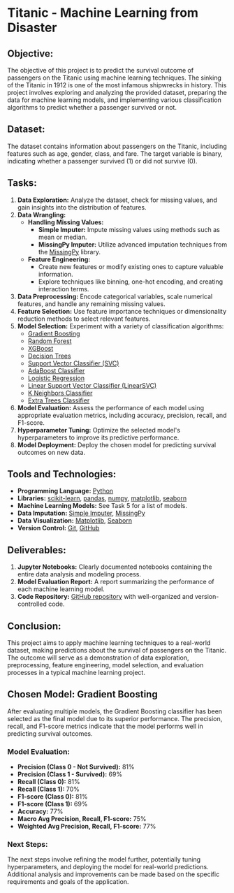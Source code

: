 # Titanic - Machine Learning from Disaster

## Objective:
The objective of this project is to predict the survival outcome of passengers on the Titanic using machine learning techniques. The sinking of the Titanic in 1912 is one of the most infamous shipwrecks in history. This project involves exploring and analyzing the provided dataset, preparing the data for machine learning models, and implementing various classification algorithms to predict whether a passenger survived or not.

## Dataset:
The dataset contains information about passengers on the Titanic, including features such as age, gender, class, and fare. The target variable is binary, indicating whether a passenger survived (1) or did not survive (0).

## Tasks:
1. **Data Exploration:** Analyze the dataset, check for missing values, and gain insights into the distribution of features.
2. **Data Wrangling:**
    - **Handling Missing Values:**
        - **Simple Imputer:** Impute missing values using methods such as mean or median.
        - **MissingPy Imputer:** Utilize advanced imputation techniques from the [MissingPy](https://pypi.org/project/missingpy/) library.
    - **Feature Engineering:**
        - Create new features or modify existing ones to capture valuable information.
        - Explore techniques like binning, one-hot encoding, and creating interaction terms.
3. **Data Preprocessing:** Encode categorical variables, scale numerical features, and handle any remaining missing values.
4. **Feature Selection:** Use feature importance techniques or dimensionality reduction methods to select relevant features.
5. **Model Selection:** Experiment with a variety of classification algorithms:
    - [Gradient Boosting](https://scikit-learn.org/stable/modules/ensemble.html#gradient-boosting)
    - [Random Forest](https://scikit-learn.org/stable/modules/ensemble.html#random-forests)
    - [XGBoost](https://xgboost.readthedocs.io/en/latest/)
    - [Decision Trees](https://scikit-learn.org/stable/modules/tree.html)
    - [Support Vector Classifier (SVC)](https://scikit-learn.org/stable/modules/svm.html#svc)
    - [AdaBoost Classifier](https://scikit-learn.org/stable/modules/ensemble.html#adaboost)
    - [Logistic Regression](https://scikit-learn.org/stable/modules/linear_model.html#logistic-regression)
    - [Linear Support Vector Classifier (LinearSVC)](https://scikit-learn.org/stable/modules/svm.html#linear-svm)
    - [K Neighbors Classifier](https://scikit-learn.org/stable/modules/neighbors.html#classification)
    - [Extra Trees Classifier](https://scikit-learn.org/stable/modules/ensemble.html#extremely-randomized-trees)
6. **Model Evaluation:** Assess the performance of each model using appropriate evaluation metrics, including accuracy, precision, recall, and F1-score.
7. **Hyperparameter Tuning:** Optimize the selected model's hyperparameters to improve its predictive performance.
8. **Model Deployment:** Deploy the chosen model for predicting survival outcomes on new data.

## Tools and Technologies:
- **Programming Language:** [Python](https://www.python.org/)
- **Libraries:** [scikit-learn](https://scikit-learn.org/stable/), [pandas](https://pandas.pydata.org/), [numpy](https://numpy.org/), [matplotlib](https://matplotlib.org/), [seaborn](https://seaborn.pydata.org/)
- **Machine Learning Models:** See Task 5 for a list of models.
- **Data Imputation:** [Simple Imputer](https://scikit-learn.org/stable/modules/impute.html#simpleimputer), [MissingPy](https://pypi.org/project/missingpy/)
- **Data Visualization:** [Matplotlib](https://matplotlib.org/), [Seaborn](https://seaborn.pydata.org/)
- **Version Control:** [Git](https://git-scm.com/), [GitHub](https://github.com/)

## Deliverables:
1. **Jupyter Notebooks:** Clearly documented notebooks containing the entire data analysis and modeling process.
2. **Model Evaluation Report:** A report summarizing the performance of each machine learning model.
3. **Code Repository:** [GitHub repository](https://github.com/) with well-organized and version-controlled code.

## Conclusion:
This project aims to apply machine learning techniques to a real-world dataset, making predictions about the survival of passengers on the Titanic. The outcome will serve as a demonstration of data exploration, preprocessing, feature engineering, model selection, and evaluation processes in a typical machine learning project.

## Chosen Model: Gradient Boosting
After evaluating multiple models, the Gradient Boosting classifier has been selected as the final model due to its superior performance. The precision, recall, and F1-score metrics indicate that the model performs well in predicting survival outcomes.

### Model Evaluation:
- **Precision (Class 0 - Not Survived):** 81%
- **Precision (Class 1 - Survived):** 69%
- **Recall (Class 0):** 81%
- **Recall (Class 1):** 70%
- **F1-score (Class 0):** 81%
- **F1-score (Class 1):** 69%
- **Accuracy:** 77%
- **Macro Avg Precision, Recall, F1-score:** 75%
- **Weighted Avg Precision, Recall, F1-score:** 77%

### Next Steps:
The next steps involve refining the model further, potentially tuning hyperparameters, and deploying the model for real-world predictions. Additional analysis and improvements can be made based on the specific requirements and goals of the application.
